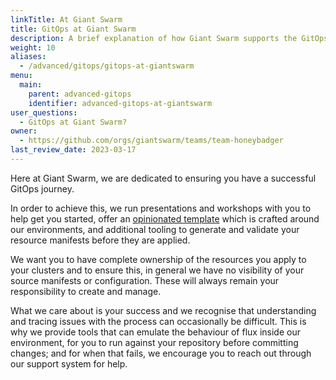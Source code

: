 ```yaml
---
linkTitle: At Giant Swarm
title: GitOps at Giant Swarm
description: A brief explanation of how Giant Swarm supports the GitOps journey for our customers.
weight: 10
aliases:
  - /advanced/gitops/gitops-at-giantswarm
menu:
  main:
    parent: advanced-gitops
    identifier: advanced-gitops-at-giantswarm
user_questions:
  - GitOps at Giant Swarm?
owner:
  - https://github.com/orgs/giantswarm/teams/team-honeybadger
last_review_date: 2023-03-17
---
```


Here at Giant Swarm, we are dedicated to ensuring you have a successful GitOps journey.

In order to achieve this, we run presentations and workshops with you to help get you started, offer an [opinionated template](https://github.com/giantswarm/gitops-template) which is crafted around our environments, and additional tooling to generate and validate your resource manifests before they are applied.

We want you to have complete ownership of the resources you apply to your clusters and to ensure this, in general we have no visibility of your source manifests or configuration. These will always remain your responsibility to create and manage.

What we care about is your success and we recognise that understanding and tracing issues with the process can occasionally be difficult. This is why we provide tools that can emulate the behaviour of flux inside our environment, for you to run against your repository before committing changes; and for when that fails, we encourage you to reach out through our support system for help.
